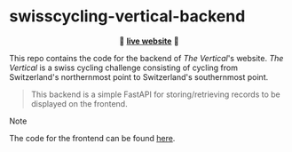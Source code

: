 # swisscycling-vertical-backend

<p align="center">🚀 <a href="https://swisscycling-vertical.arthurgassner.ch"><strong>live website</strong></a> 🚀</p>

This repo contains the code for the backend of _The Vertical_'s website.
_The Vertical_ is a swiss cycling challenge consisting of cycling from Switzerland's northernmost point to Switzerland's southernmost point.  

> This backend is a simple FastAPI for storing/retrieving records to be displayed on the frontend.

> [!NOTE]  
> The code for the frontend can be found [here](https://github.com/arthurgassner/swisscycling-vertical-frontend).